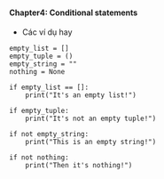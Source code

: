 #### Chapter4: Conditional statements
- Các ví dụ hay
```
empty_list = []
empty_tuple = ()
empty_string = ""
nothing = None

if empty_list == []:
    print("It's an empty list!")

if empty_tuple:
    print("It's not an empty tuple!")

if not empty_string:
    print("This is an empty string!")

if not nothing:
    print("Then it's nothing!")
```
